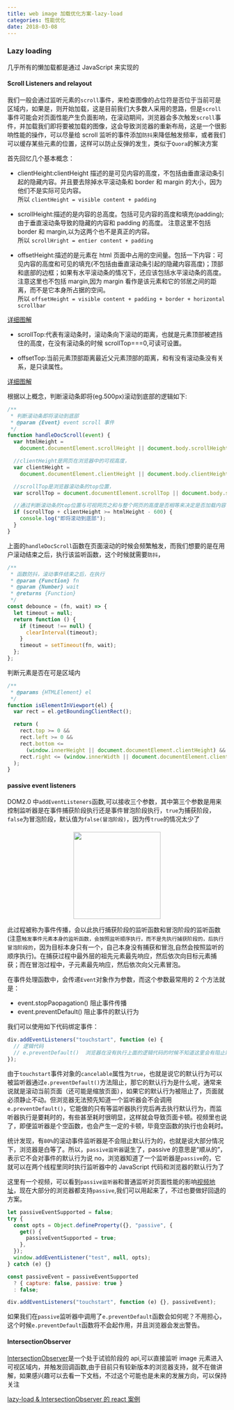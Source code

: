 ```yaml
---
title: web image 加载优化方案-lazy-load
categories: 性能优化
date: 2018-03-08
---
```


### Lazy loading

几乎所有的懒加载都是通过 JavaScript 来实现的

#### Scroll Listeners and relayout

我们一般会通过监听元素的`scroll`事件，来检查图像的占位符是否位于当前可是区域内，如果是，则开始加载，这是目前我们大多数人采用的思路，但是`scroll`事件可能会对页面性能产生负面影响，在滚动期间，浏览器会多次触发`scroll`事件，并加载我们即将要被加载的图像，这会导致浏览器的重新布局，这是一个很影响性能的操作，可以尽量给 scroll 监听的事件添加`防抖`来降低触发频率，或者我们可以缓存某些元素的位置，这样可以防止反弹的发生，类似于`Quora`的解决方案

首先回忆几个基本概念：

- clientHeight:clientHeight 描述的是可见内容的高度，不包括由垂直滚动条引起的隐藏内容。并且要去除掉水平滚动条和 border 和 margin 的大小，因为他们不是实际可见内容。  
  所以 `clientHeight = visible content + padding`

- scrollHeight:描述的是内容的总高度。包括可见内容的高度和填充(padding);由于垂直滚动条导致的隐藏的内容和 padding 的高度。 注意这里不包括 border 和 margin,以为这两个也不是真正的内容。  
  所以 `scrollHright = entier content + padding`

- offsetHeight:描述的是元素在 html 页面中占用的空间量。包括一下内容：可见内容的高度和可见的填充(不包括由垂直滚动条引起的隐藏内容高度)；顶部和底部的边框；如果有水平滚动条的情况下，还应该包括水平滚动条的高度。注意这里也不包括 margin,因为 margin 看作是该元素和它的邻居之间的距离，而不是它本身所占据的空间。  
  所以 `offsetHeight = visible content + padding + border + horizontal scrollbar`

[详细图解](http://usefulangle.com/post/40/javascript-client-height-vs-offset-height-vs-scroll-height)

- scrollTop:代表有滚动条时，滚动条向下滚动的距离，也就是元素顶部被遮挡住的高度，在没有滚动条的时候 scrollTop===0,可读可设置。

- offsetTop:当前元素顶部距离最近父元素顶部的距离，和有没有滚动条没有关系，是只读属性。

[详细图解](https://www.imooc.com/article/17571)

根据以上概念，判断滚动条即将(eg.500px)滚动到底部的逻辑如下:

```js
/**
 * 判断滚动条即将滚动到底部
 * @param {Event} event scroll 事件
 */
function handleDocScroll(event) {
  var htmlHeight =
    document.documentElement.scrollHeight || document.body.scrollHeight;

  //clientHeight是网页在浏览器中的可视高度，
  var clientHeight =
    document.documentElement.clientHeight || document.body.clientHeight;

  //scrollTop是浏览器滚动条的top位置，
  var scrollTop = document.documentElement.scrollTop || document.body.scrollTop;

  //通过判断滚动条的top位置与可视网页之和与整个网页的高度是否相等来决定是否加载内容；
  if (scrollTop + clientHeight >= htmlHeight - 600) {
    console.log("即将滚动到底部");
  }
}
```

上面的`handleDocScroll`函数在页面滚动的时候会频繁触发，而我们想要的是在用户滚动结束之后，执行该监听函数，这个时候就需要`防抖`，

```js
/**
 * 函数防抖，滚动事件结束之后，在执行
 * @param {Function} fn
 * @param {Number} wait
 * @returns {Function}
 */
const debounce = (fn, wait) => {
  let timeout = null;
  return function () {
    if (timeout !== null) {
      clearInterval(timeout);
    }
    timeout = setTimeout(fn, wait);
  };
};
```

判断元素是否在可是区域内

```js
/**
 * @params {HTMLElement} el
 */
function isElementInViewport(el) {
  var rect = el.getBoundingClientRect();

  return (
    rect.top >= 0 &&
    rect.left >= 0 &&
    rect.bottom <=
      (window.innerHeight || document.documentElement.clientHeight) &&
    rect.right <= (window.innerWidth || document.documentElement.clientWidth)
  );
}
```

#### passive event listeners

DOM2.0 中`addEventListeners`函数,可以接收三个参数，其中第三个参数是用来控制监听器是在事件捕获阶段执行还是事件冒泡阶段执行，`true`为捕获阶段，`false`为冒泡阶段，默认值为`false(冒泡阶段)`，因为传`true`的情况太少了

<div style="text-align:center;margin-top:20px" align="center">
  <img style="height:200px;" src="../../images/capture-bubble.jpg" />
</div>

此过程被称为事件传播，会以此执行捕获阶段的监听函数和冒泡阶段的监听函数(注意`触发事件元素本身的监听函数，会按照监听顺序执行，而不是先执行捕获阶段的，后执行冒泡阶段的`，因为目标本身只有一个，自己本身没有捕获和冒泡,自然会按照监听的顺序执行)。在捕获过程中最外层的祖先元素最先响应，然后依次向目标元素捕获；而在冒泡过程中，子元素最先响应，然后依次向父元素冒泡。

在事件处理函数中，会传递`Event`对象作为参数，而这个参数最常用的 2 个方法就是：

- event.stopPaopagation() 阻止事件传播
- event.preventDefault() 阻止事件的默认行为

我们可以使用如下代码绑定事件：

```js
div.addEventListeners("touchstart", function (e) {
  // 逻辑代码
  // e.preventDefault()  浏览器在没有执行上面的逻辑代码的时候不知道这里会有阻止默认事件的方法
});
```

由于`touchstart`事件对象的`cancelable`属性为`true`，也就是说它的默认行为可以被监听器通过`e.preventDefault()`方法阻止，那它的默认行为是什么呢，通常来说就是滚动当前页面（还可能是缩放页面），如果它的默认行为被阻止了，页面就必须静止不动。但浏览器无法预先知道一个监听器会不会调用`e.preventDefault()`，它能做的只有等监听器执行完后再去执行默认行为，而监听器执行是要耗时的，有些甚至耗时很明显，这样就会导致页面卡顿。视频里也说了，即便监听器是个空函数，也会产生一定的卡顿，毕竟空函数的执行也会耗时。

统计发现，有`80%`的滚动事件监听器是不会阻止默认行为的，也就是说大部分情况下，浏览器是白等了。所以，`passive监听器`诞生了，passive 的意思是“顺从的”，表示它不会对事件的默认行为说 no，浏览器知道了一个监听器是`passive`的，它就可以在两个线程里同时执行监听器中的 JavaScript 代码和浏览器的默认行为了

这里有一个视频，可以看到`passive监听器`和普通监听对页面性能的影响[视频地址](https://www.webreflection.co.uk/blog/2016/04/17/new-dom4-standards)，现在大部分的浏览器都支持`passive`,我们可以用起来了，不过也要做好回退的方案。

```js
let passiveEventSupported = false;
try {
  const opts = Object.defineProperty({}, "passive", {
    get() {
      passiveEventSupported = true;
    },
  });
  window.addEventListener("test", null, opts);
} catch (e) {}

const passiveEvent = passiveEventSupported
  ? { capture: false, passive: true }
  : false;

div.addEventListeners("touchstart", function (e) {}, passiveEvent);
```

如果我们在`passive`监听器中调用了`e.preventDefault`函数会如何呢？不用担心，这个时候`e.preventDefault`函数将不会起作用，并且浏览器会发出警告。

#### IntersectionObserver

[IntersectionObserver](https://developer.mozilla.org/en-US/docs/Web/API/Intersection_Observer_API)是一个处于试验阶段的 api,可以直接监听 image 元素进入可视区域内，并触发回调函数,由于目前只有较新版本的浏览器支持，就不在做讲解，如果感兴趣可以去看一下文档，不过这个可能也是未来的发展方向，可以保持关注

[lazy-load & IntersectionObserver 的 react 案例](https://jmperezperez.com/high-performance-lazy-loading/)
